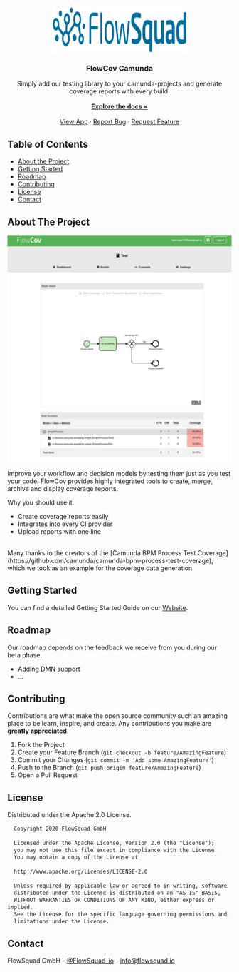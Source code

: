 
<!-- PROJECT LOGO -->
<br />
<p align="center">
  <a href="https://www.flowsquad.io/">
    <img src="img/logo.svg" alt="Logo" width="300" height="100">
  </a>

  <h3 align="center">FlowCov Camunda</h3>

  <p align="center">
    Simply add our testing library to your camunda-projects and generate coverage reports with every build.
    <br />
    <br />
    <a href="https://flowcov.io/docs"><strong>Explore the docs »</strong></a>
    <br />
    <br />
    <a href="https://app.flowcov.io">View App</a>
    ·
    <a href="https://github.com/FlowSquad/flowcov-camunda/issues">Report Bug</a>
    ·
    <a href="https://github.com/FlowSquad/flowcov-camunda/issues">Request Feature</a>
  </p>
</p>



<!-- TABLE OF CONTENTS -->
## Table of Contents

* [About the Project](#about-the-project)
* [Getting Started](#getting-started)
* [Roadmap](#roadmap)
* [Contributing](#contributing)
* [License](#license)
* [Contact](#contact)


<!-- ABOUT THE PROJECT -->
## About The Project

[![Product Name Screen Shot][product-screenshot]](https://flowcov.io)

Improve your workflow and decision models by testing them just as you test your code. FlowCov provides highly integrated tools to create, merge, archive and display coverage reports.

Why you should use it:
* Create coverage reports easily
* Integrates into every CI provider
* Upload reports with one line

<br/>
Many thanks to the creators of the [Camunda BPM Process Test Coverage](https://github.com/camunda/camunda-bpm-process-test-coverage), which we took as an example for the coverage data generation.

<!-- GETTING STARTED -->
## Getting Started

You can find a detailed Getting Started Guide on our <a href="https://flowcov.io/docs">Website</a>.


<!-- ROADMAP -->
## Roadmap

Our roadmap depends on the feedback we receive from you during our beta phase.

* Adding DMN support
* ...

<!-- CONTRIBUTING -->
## Contributing

Contributions are what make the open source community such an amazing place to be learn, inspire, and create. Any contributions you make are **greatly appreciated**.

1. Fork the Project
2. Create your Feature Branch (`git checkout -b feature/AmazingFeature`)
3. Commit your Changes (`git commit -m 'Add some AmazingFeature'`)
4. Push to the Branch (`git push origin feature/AmazingFeature`)
5. Open a Pull Request



<!-- LICENSE -->
## License

Distributed under the Apache 2.0 License.

```
  Copyright 2020 FlowSquad GmbH
  
  Licensed under the Apache License, Version 2.0 (the "License");
  you may not use this file except in compliance with the License.
  You may obtain a copy of the License at
  
  http://www.apache.org/licenses/LICENSE-2.0
  
  Unless required by applicable law or agreed to in writing, software
  distributed under the License is distributed on an "AS IS" BASIS,
  WITHOUT WARRANTIES OR CONDITIONS OF ANY KIND, either express or implied.
  See the License for the specific language governing permissions and
  limitations under the License.
  ```


<!-- CONTACT -->
## Contact

FlowSquad GmbH - [@FlowSquad_io](https://twitter.com/FlowSquad_io) - info@flowsquad.io

[product-screenshot]: img/app.png